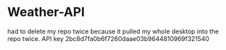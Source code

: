 # Weather-API
had to delete my repo twice because it pulled my whole desktop into the repo twice. 
API key 2bc8d7fa0b6f7260daae03b9644810969f321540
